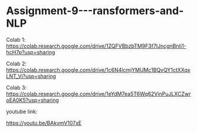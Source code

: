 # Assignment-9---ransformers-and-NLP

Colab 1: https://colab.research.google.com/drive/1ZQFVBbzbTM9F3f7lJncgnBnIi1-hcH7p?usp=sharing

Colab 2: https://colab.research.google.com/drive/1c6N4lcmjYMUMc1BQvQY1ctXXqxLNT_Vi?usp=sharing

Colab 3: https://colab.research.google.com/drive/1eYdM7ea5T6Wq62VinPuJLXCZwroEA0K5?usp=sharing

youtube link:

https://youtu.be/BAkvmV107xE
